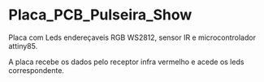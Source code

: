 # Placa_PCB_Pulseira_Show
 
Placa com Leds endereçaveis RGB WS2812, sensor IR e microcontrolador attiny85.

A placa recebe os dados pelo receptor infra vermelho e acede os leds correspondente.